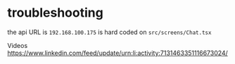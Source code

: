 # troubleshooting

the api URL is `192.168.100.175` is hard coded on `src/screens/Chat.tsx`

Videos https://www.linkedin.com/feed/update/urn:li:activity:7131463351116673024/
